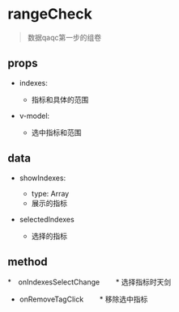 # rangeCheck 

> 数据qaqc第一步的组卷

## props

* indexes:
  - 指标和具体的范围

* v-model:
  - 选中指标和范围

## data


   
* showIndexes:
  * type: Array
  * 展示的指标

* selectedIndexes
  * 选择的指标
  

## method

*　onIndexesSelectChange
　　* 选择指标时天剑

* onRemoveTagClick
　　* 移除选中指标

